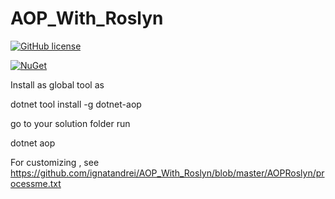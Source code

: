 # AOP_With_Roslyn

[![GitHub license](https://img.shields.io/badge/license-MIT-blue.svg)](https://github.com/ignatandrei/Interpreter/blob/master/LICENSE)  

[![NuGet](https://img.shields.io/nuget/v/dotnet-aop.svg)](https://img.shields.io/nuget/v/dotnet-aop.svg)

Install as global tool as


dotnet tool install -g dotnet-aop

go to your solution folder
run

dotnet aop

For customizing , see https://github.com/ignatandrei/AOP_With_Roslyn/blob/master/AOPRoslyn/processme.txt
